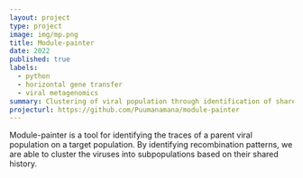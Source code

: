 ```yaml
---
layout: project
type: project
image: img/mp.png
title: Module-painter
date: 2022
published: true
labels:
  - python
  - horizontal gene transfer
  - viral metagenomics
summary: Clustering of viral population through identification of shared genetic modules
projecturl: https://github.com/Puumanamana/module-painter
---
```


Module-painter is a tool for identifying the traces of a parent viral population on a target population. 
By identifying recombination patterns, we are able to cluster the viruses into subpopulations based on their shared history.
